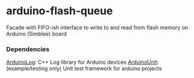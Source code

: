 # arduino-flash-queue
Facade with FIFO-ish interface to write to and read from flash memory on Arduino (Simblee) board

### Dependencies
[ArduinoLog](https://github.com/thijse/Arduino-Log): C++ Log library for Arduino devices
[ArduinoUnit](https://github.com/mmurdoch/arduinounit): (example/testing only) Unit test framework for arduino projects